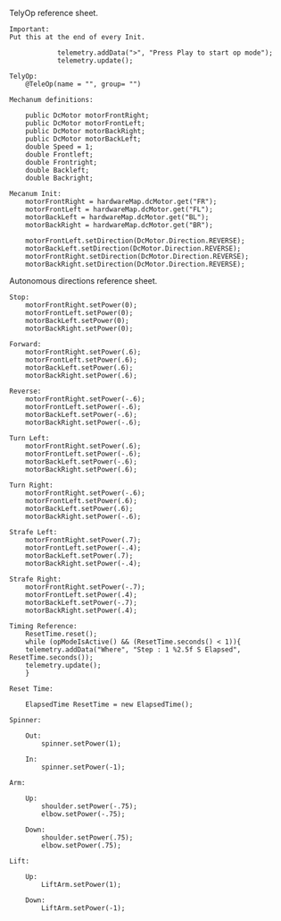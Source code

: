 TelyOp reference sheet.

    Important:
    Put this at the end of every Init.
        
                telemetry.addData(">", "Press Play to start op mode");
                telemetry.update();

    TelyOp:
        @TeleOp(name = "", group= "")

    Mechanum definitions:

        public DcMotor motorFrontRight;
        public DcMotor motorFrontLeft;
        public DcMotor motorBackRight;
        public DcMotor motorBackLeft;
        double Speed = 1;
        double Frontleft;
        double Frontright;
        double Backleft;
        double Backright;

    Mecanum Init:
        motorFrontRight = hardwareMap.dcMotor.get("FR");
        motorFrontLeft = hardwareMap.dcMotor.get("FL");
        motorBackLeft = hardwareMap.dcMotor.get("BL");
        motorBackRight = hardwareMap.dcMotor.get("BR");

        motorFrontLeft.setDirection(DcMotor.Direction.REVERSE);
        motorBackLeft.setDirection(DcMotor.Direction.REVERSE);
        motorFrontRight.setDirection(DcMotor.Direction.REVERSE);
        motorBackRight.setDirection(DcMotor.Direction.REVERSE);

Autonomous directions reference sheet.

    Stop:
        motorFrontRight.setPower(0);
        motorFrontLeft.setPower(0);
        motorBackLeft.setPower(0);
        motorBackRight.setPower(0);

    Forward:
        motorFrontRight.setPower(.6);
        motorFrontLeft.setPower(.6);
        motorBackLeft.setPower(.6);
        motorBackRight.setPower(.6);

    Reverse:
        motorFrontRight.setPower(-.6);
        motorFrontLeft.setPower(-.6);
        motorBackLeft.setPower(-.6);
        motorBackRight.setPower(-.6);

    Turn Left:
        motorFrontRight.setPower(.6);
        motorFrontLeft.setPower(-.6);
        motorBackLeft.setPower(-.6);
        motorBackRight.setPower(.6);

    Turn Right:
        motorFrontRight.setPower(-.6);
        motorFrontLeft.setPower(.6);
        motorBackLeft.setPower(.6);
        motorBackRight.setPower(-.6);

    Strafe Left:
        motorFrontRight.setPower(.7);
        motorFrontLeft.setPower(-.4);
        motorBackLeft.setPower(.7);
        motorBackRight.setPower(-.4);

    Strafe Right:
        motorFrontRight.setPower(-.7);
        motorFrontLeft.setPower(.4);
        motorBackLeft.setPower(-.7);
        motorBackRight.setPower(.4);

    Timing Reference:
        ResetTime.reset();
        while (opModeIsActive() && (ResetTime.seconds() < 1)){
        telemetry.addData("Where", "Step : 1 %2.5f S Elapsed", ResetTime.seconds());
        telemetry.update();
        }

    Reset Time:

        ElapsedTime ResetTime = new ElapsedTime();

    Spinner:

        Out:
            spinner.setPower(1);

        In:
            spinner.setPower(-1);

    Arm:

        Up:
            shoulder.setPower(-.75);
            elbow.setPower(-.75);

        Down:
            shoulder.setPower(.75);
            elbow.setPower(.75);

    Lift:

        Up:
            LiftArm.setPower(1);

        Down:
            LiftArm.setPower(-1);